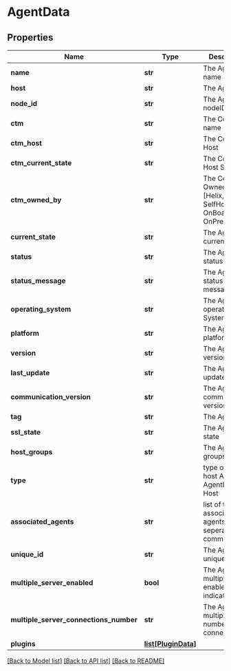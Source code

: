 # AgentData

## Properties
Name | Type | Description | Notes
------------ | ------------- | ------------- | -------------
**name** | **str** | The Agent name | [optional] 
**host** | **str** | The Agent host | [optional] 
**node_id** | **str** | The Agent nodeID | [optional] 
**ctm** | **str** | The Control-M name | [optional] 
**ctm_host** | **str** | The Control-M Host | [optional] 
**ctm_current_state** | **str** | The Control-M Host State | [optional] 
**ctm_owned_by** | **str** | The Control-M OwnedBy - [Helix, SelfHosted, OnBoarding, OnPrem] | [optional] 
**current_state** | **str** | The Agent current state | [optional] 
**status** | **str** | The Agent status | [optional] 
**status_message** | **str** | The Agent status message | [optional] 
**operating_system** | **str** | The Agent operating System | [optional] 
**platform** | **str** | The Agent platform | [optional] 
**version** | **str** | The Agent version | [optional] 
**last_update** | **str** | The Agent last update | [optional] 
**communication_version** | **str** | The Agent communication version | [optional] 
**tag** | **str** | The Agent tag | [optional] 
**ssl_state** | **str** | The Agent ssl state | [optional] 
**host_groups** | **str** | The Agent host groups | [optional] 
**type** | **str** | type of the host Agent or AgentLess Host | [optional] 
**associated_agents** | **str** | list of the associated agents seperated by comma | [optional] 
**unique_id** | **str** | The Agent unique ID | [optional] 
**multiple_server_enabled** | **bool** | The Agent multiple server enabled indication | [optional] 
**multiple_server_connections_number** | **str** | The Agent multiple server number of connections | [optional] 
**plugins** | [**list[PluginData]**](PluginData.md) |  | [optional] 

[[Back to Model list]](../README.md#documentation-for-models) [[Back to API list]](../README.md#documentation-for-api-endpoints) [[Back to README]](../README.md)


